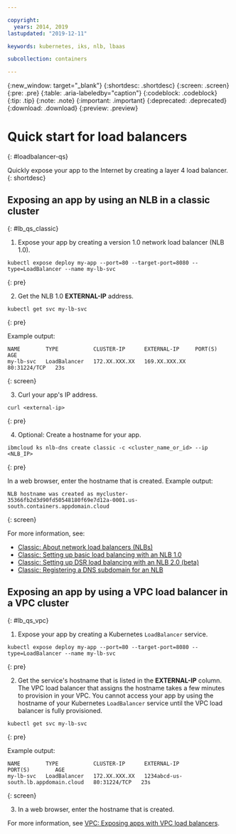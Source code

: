```yaml
---

copyright:
  years: 2014, 2019
lastupdated: "2019-12-11"

keywords: kubernetes, iks, nlb, lbaas

subcollection: containers

---
```


{:new_window: target="_blank"}
{:shortdesc: .shortdesc}
{:screen: .screen}
{:pre: .pre}
{:table: .aria-labeledby="caption"}
{:codeblock: .codeblock}
{:tip: .tip}
{:note: .note}
{:important: .important}
{:deprecated: .deprecated}
{:download: .download}
{:preview: .preview}

# Quick start for load balancers
{: #loadbalancer-qs}

Quickly expose your app to the Internet by creating a layer 4 load balancer.
{: shortdesc}

## Exposing an app by using an NLB in a classic cluster
{: #lb_qs_classic}

1. Expose your app by creating a version 1.0 network load balancer (NLB 1.0).
  ```
  kubectl expose deploy my-app --port=80 --target-port=8080 --type=LoadBalancer --name my-lb-svc
  ```
  {: pre}

2. Get the NLB 1.0 **EXTERNAL-IP** address.
  ```
  kubectl get svc my-lb-svc
  ```
  {: pre}

  Example output:
  ```
  NAME        TYPE           CLUSTER-IP      EXTERNAL-IP     PORT(S)        AGE
  my-lb-svc   LoadBalancer   172.XX.XXX.XX   169.XX.XXX.XX   80:31224/TCP   23s
  ```
  {: screen}

3. Curl your app's IP address.
  ```
  curl <external-ip>
  ```
  {: pre}

4. Optional: Create a hostname for your app.
  ```
  ibmcloud ks nlb-dns create classic -c <cluster_name_or_id> --ip <NLB_IP>
  ```
  {: pre}

  In a web browser, enter the hostname that is created. Example output:
  ```
  NLB hostname was created as mycluster-35366fb2d3d90fd50548180f69e7d12a-0001.us-south.containers.appdomain.cloud
  ```
  {: screen}

For more information, see:
* [Classic: About network load balancers (NLBs)](/docs/containers?topic=containers-loadbalancer-about)
* [Classic: Setting up basic load balancing with an NLB 1.0](/docs/containers?topic=containers-loadbalancer)
* [Classic: Setting up DSR load balancing with an NLB 2.0 (beta)](/docs/containers?topic=containers-loadbalancer-v2)
* [Classic: Registering a DNS subdomain for an NLB](/docs/containers?topic=containers-loadbalancer_hostname)

## Exposing an app by using a VPC load balancer in a VPC cluster
{: #lb_qs_vpc}

1. Expose your app by creating a Kubernetes `LoadBalancer` service.
  ```
  kubectl expose deploy my-app --port=80 --target-port=8080 --type=LoadBalancer --name my-lb-svc
  ```
  {: pre}

2. Get the service's hostname that is listed in the **EXTERNAL-IP** column. The VPC load balancer that assigns the hostname takes a few minutes to provision in your VPC. You cannot access your app by using the hostname of your Kubernetes `LoadBalancer` service until the VPC load balancer is fully provisioned.
  ```
  kubectl get svc my-lb-svc
  ```
  {: pre}

  Example output:
  ```
  NAME        TYPE           CLUSTER-IP      EXTERNAL-IP                            PORT(S)        AGE
  my-lb-svc   LoadBalancer   172.XX.XXX.XX   1234abcd-us-south.lb.appdomain.cloud   80:31224/TCP   23s
  ```
  {: screen}

3. In a web browser, enter the hostname that is created.

For more information, see [VPC: Exposing apps with VPC load balancers](/docs/containers?topic=containers-vpc-lbaas).


